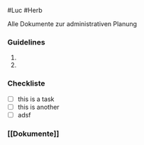 #Luc #Herb

Alle Dokumente zur administrativen Planung

### Guidelines
1. 
2. 

### Checkliste
- [ ] this is a task 
- [ ] this is another
- [ ] adsf

### [[Dokumente]]
